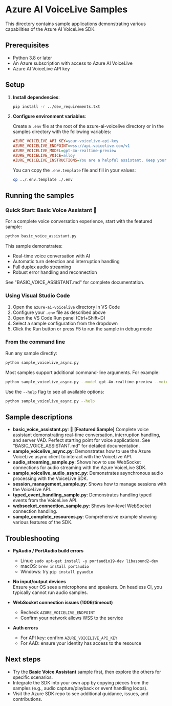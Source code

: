 # Azure AI VoiceLive Samples

This directory contains sample applications demonstrating various capabilities of the Azure AI VoiceLive SDK.

## Prerequisites

- Python 3.8 or later
- An Azure subscription with access to Azure AI VoiceLive
- Azure AI VoiceLive API key

## Setup

1. **Install dependencies**:

   ```bash
   pip install -r ../dev_requirements.txt
   ```

2. **Configure environment variables**:

   Create a `.env` file at the root of the azure-ai-voicelive directory or in the samples directory with the following variables:

   ```ini
   AZURE_VOICELIVE_API_KEY=your-voicelive-api-key
   AZURE_VOICELIVE_ENDPOINT=wss://api.voicelive.com/v1
   AZURE_VOICELIVE_MODEL=gpt-4o-realtime-preview
   AZURE_VOICELIVE_VOICE=alloy
   AZURE_VOICELIVE_INSTRUCTIONS=You are a helpful assistant. Keep your responses concise.
   ```

   You can copy the `.env.template` file and fill in your values:

   ```bash
   cp ../.env.template ./.env
   ```

## Running the samples

### Quick Start: Basic Voice Assistant 🎤

For a complete voice conversation experience, start with the featured sample:

```bash
python basic_voice_assistant.py
```

This sample demonstrates:

- Real-time voice conversation with AI
- Automatic turn detection and interruption handling  
- Full duplex audio streaming
- Robust error handling and reconnection

See "BASIC_VOICE_ASSISTANT.md" for complete documentation.

### Using Visual Studio Code

1. Open the `azure-ai-voicelive` directory in VS Code
2. Configure your `.env` file as described above
3. Open the VS Code Run panel (Ctrl+Shift+D)
4. Select a sample configuration from the dropdown
5. Click the Run button or press F5 to run the sample in debug mode

### From the command line

Run any sample directly:

```bash
python sample_voicelive_async.py
```

Most samples support additional command-line arguments. For example:

```bash
python sample_voicelive_async.py --model gpt-4o-realtime-preview --voice alloy
```

Use the `--help` flag to see all available options:

```bash
python sample_voicelive_async.py --help
```

## Sample descriptions

- **basic_voice_assistant.py**: 🌟 **[Featured Sample]** Complete voice assistant demonstrating real-time conversation, interruption handling, and server VAD. Perfect starting point for voice applications. See "BASIC_VOICE_ASSISTANT.md" for detailed documentation.
- **sample_voicelive_async.py**: Demonstrates how to use the Azure VoiceLive async client to interact with the VoiceLive API.
- **audio_streaming_sample.py**: Shows how to use WebSocket connections for audio streaming with the Azure VoiceLive SDK.
- **sample_voicelive_audio_async.py**: Demonstrates asynchronous audio processing with the VoiceLive SDK.
- **session_management_sample.py**: Shows how to manage sessions with the VoiceLive API.
- **typed_event_handling_sample.py**: Demonstrates handling typed events from the VoiceLive API.
- **websocket_connection_sample.py**: Shows low-level WebSocket connection handling.
- **sample_complete_resources.py**: Comprehensive example showing various features of the SDK.

## Troubleshooting

- **PyAudio / PortAudio build errors**
  - Linux: `sudo apt-get install -y portaudio19-dev libasound2-dev`
  - macOS: `brew install portaudio`
  - Windows: try `pip install pyaudio`

- **No input/output devices**  
  Ensure your OS sees a microphone and speakers. On headless CI, you typically cannot run audio samples.

- **WebSocket connection issues (1006/timeout)**
  - Recheck `AZURE_VOICELIVE_ENDPOINT`
  - Confirm your network allows WSS to the service

- **Auth errors**
  - For API key: confirm `AZURE_VOICELIVE_API_KEY`
  - For AAD: ensure your identity has access to the resource

## Next steps

- Try the **Basic Voice Assistant** sample first, then explore the others for specific scenarios.
- Integrate the SDK into your own app by copying pieces from the samples (e.g., audio capture/playback or event handling loops).
- Visit the Azure SDK repo to see additional guidance, issues, and contributions.

